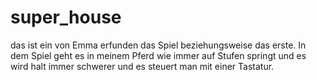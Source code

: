 # super_house
 das ist ein von Emma erfunden das Spiel beziehungsweise das erste. In dem Spiel geht es in meinem Pferd wie immer auf Stufen springt und es wird halt immer schwerer und es steuert man mit einer Tastatur.
